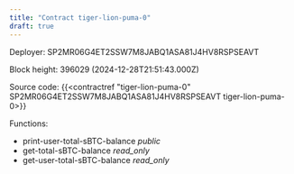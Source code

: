 ```yaml
---
title: "Contract tiger-lion-puma-0"
draft: true
---
```

Deployer: SP2MR06G4ET2SSW7M8JABQ1ASA81J4HV8RSPSEAVT


 



Block height: 396029 (2024-12-28T21:51:43.000Z)

Source code: {{<contractref "tiger-lion-puma-0" SP2MR06G4ET2SSW7M8JABQ1ASA81J4HV8RSPSEAVT tiger-lion-puma-0>}}

Functions:

* print-user-total-sBTC-balance _public_
* get-total-sBTC-balance _read_only_
* get-user-total-sBTC-balance _read_only_
